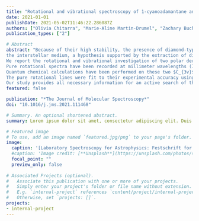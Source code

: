 ```yaml
---
title: "Rotational and vibrational spectroscopy of 1-cyanoadamantane and 1-isocyanoadamantane"
date: 2021-01-01
publishDate: 2021-05-02T11:46:22.286087Z
authors: ["Olivia Chitarra", "Marie-Aline Martin-Drumel", "Zachary Buchanan", "Olivier Pirali"]
publication_types: ["2"]

# Abstract
abstract: "Because of their high stability, the presence of diamond-type molecules has long been suspected in 
the interstellar medium, a hypothesis supported by the extraction of diamond nanocrystal from some meteorites. 
We report the rotational and vibrational investigation of two polar derivatives of adamantane (C<sub>10</sub>H<sub>16</sub>), 1-cyanoadamantane (C<sub>10</sub>H<sub>15</sub>--CN) and 1-isocyanoadamantane (C<sub>10</sub>H<sub>15</sub>--NC), using room temperature gas phase absorption spectroscopy. 
Pure rotational spectra have been recorded at millimeter wavelengths (75--220 GHz) while vibrational spectra were obtained in the far- and mid-infrared domains (50--3500 cm$^{-1}$). 
Quantum chemical calculations have been performed on these two $C_{3v}$ rotors to support the spectral analysis enabling the assignment, for both species, of more than 7000 pure rotational transitions in the ground (A$_1$ symmetry) and first vibrationally excited (E symmetry) states, and of most of the infrared active bands.
The pure rotational lines were fit to their experimental accuracy using a symmetric-top Hamiltonian. 
Our study provides all necessary information for an active search of these species in space."
featured: false

publication: "*The Journal of Molecular Spectroscopy*"
doi: "10.1016/j.jms.2021.111468"

# Summary. An optional shortened abstract.
summary: Lorem ipsum dolor sit amet, consectetur adipiscing elit. Duis posuere tellus ac convallis placerat. Proin tincidunt magna sed ex sollicitudin condimentum.

# Featured image
# To use, add an image named `featured.jpg/png` to your page's folder. 
image:
  caption: '[Laboratory Spectroscopy for Astrophysics: Festschrift for Stephan Schlemmer](https://www.sciencedirect.com/journal/journal-of-molecular-spectroscopy/special-issue/104G321Z9MJ) (Special Issue)'
  #caption: 'Image credit: [**Unsplash**](https://unsplash.com/photos/s9CC2SKySJM)'
  focal_point: ""
  preview_only: false
  
# Associated Projects (optional).
#   Associate this publication with one or more of your projects.
#   Simply enter your project's folder or file name without extension.
#   E.g. `internal-project` references `content/project/internal-project/index.md`.
#   Otherwise, set `projects: []`.
projects:
- internal-project
---
```


